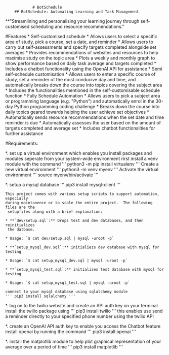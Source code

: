 				# BotSchedule
		## BotSchedule: Automating Learning and Task Management
**"Streamlining and personalising your learning journey through self-customised scheduling and resource recommendations."

#Features
    * Self-customised schedule
    * Allows users to select a specific area of study, pick a course, set a date, and reminder
    * Allows users to carry out self-assessments and specify targets completed alongside set averages
    * Provides recommendations of websites and resources to help maximise study on the topic area
    * Plots a weekly and monthly graph to show performance based on daily task average and targets completed
    * Includes a chatbot functionality using the OpenAI API for assistance
    * Semi self-schedule customisation
    * Allows users to enter a specific course of study, set a reminder of the most conducive day and time, and automatically breaks down the course into topics covering the subject area
    * Includes the functionalities mentioned in the self-customisable schedule function
    * Fully Schedule Automation
    * Allows users to pick a subject area or programming language (e.g. "Python") and automatically enrol in the 30-day Python programming coding challenge
    * Breaks down the course into daily topics geared towards helping the user achieve set objectives
    * Automatically sends resource recommendations when the set date and time reminder is due
    * Automatically assesses the user based on the amount of targets completed and average set
    * Includes chatbot functionalities for further assistance

#Requirements:

*.	set up a virtual environment which enables you install packages and modules seperate from your system-wide environment
	rirst install a venv module with the command
	''' python3 -m pip install virtualenv '''
	Create a new virtual environment
	'''  python3 -m venv myenv '''
	Activate the virtual environment
 	'''  source myenv/bin/activate '''
	

*.	setup a mysql database 
	''' pip3 install mysql-client '''
	


    This project comes with various setup scripts to support automation, especially
    during maintanence or to scale the entire project.  The following files are the
     setupfiles along with a brief explanation:
  
    * **`dev/setup.sql`:** Drops test and dev databases, and then reinitializes
     the datbase.
  
    * Usage: `$ cat dev/setup.sql | mysql -uroot -p`
  
    * **`setup_mysql_dev.sql`:** initialiezs dev database with mysql for testing
 
    * Usage: `$ cat setup_mysql_dev.sql | mysql -uroot -p`
 
    * **`setup_mysql_test.sql`:** initializes test database with mysql for testing
  
    * Usage: `$ cat setup_mysql_test.sql | mysql -uroot -p`

	connect to your mysql database using sqlalchemy module
	''' pip3 install sqlalchemy '''


*.	log on to the twilio website and create an API auth key on your terminal install the twilio package using
	''' pip3 install twilio '''
	this enables use send a reminder directly to your specified phone number using the twilio API

*.	create an OpenAI API auth key to enable you access the Chatbot feature
	install openai by running the command
	''' pip3 install openai '''

*.	install the matplotlib module to help plot graphical representation of your average over a period of time
	''' pip3 install matplotlib '''

 
